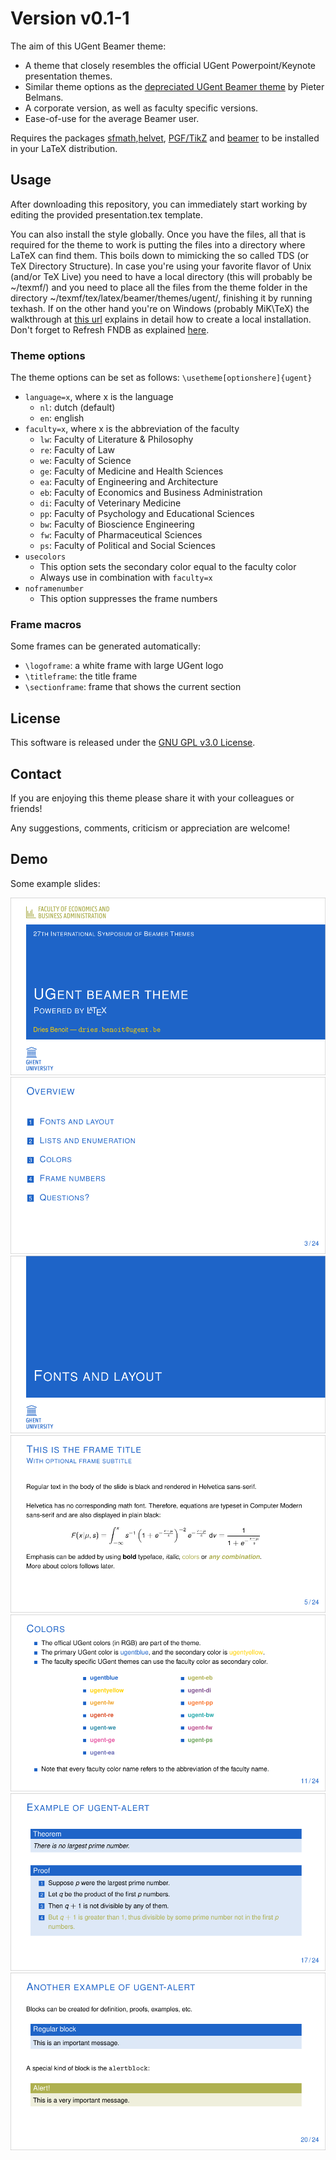 # Version v0.1-1

The aim of this UGent Beamer theme:
* A theme that closely resembles the official UGent Powerpoint/Keynote presentation themes.
* Similar theme options as the [depreciated UGent Beamer theme](https://github.com/pbelmans/ugent-beamer) by Pieter Belmans.
* A corporate version, as well as faculty specific versions.
* Ease-of-use for the average Beamer user.

Requires the packages [sfmath](https://ctan.org/pkg/sfmath),[helvet](https://ctan.org/pkg/helvet), [PGF/TikZ](https://ctan.org/pkg/pgf) and [beamer](https://ctan.org/pkg/beamer) to be installed in your LaTeX distribution.

## Usage

After downloading this repository, you can immediately start working by editing the provided presentation.tex template.

You can also install the style globally. Once you have the files, all that is required for the theme to work is putting the files into a directory where LaTeX can find them. This boils down to mimicking the so called TDS (or TeX Directory Structure). In case you're using your favorite flavor of Unix (and/or TeX Live) you need to have a local directory (this will probably be ~/texmf/) and you need to place all the files from the theme folder in the directory ~/texmf/tex/latex/beamer/themes/ugent/, finishing it by running texhash. If on the other hand you're on Windows (probably MiK\TeX) the walkthrough at [this url](http://docs.miktex.org/manual/localadditions.html) explains in detail how to create a local installation. Don't forget to Refresh FNDB as explained [here](http://docs.miktex.org/manual/configuring.html#fndbupdate).

### Theme options

The theme options can be set as follows:
`\usetheme[optionshere]{ugent}`

* `language=x`, where x is the language
  * `nl`: dutch (default)
  * `en`: english
* `faculty=x`, where x is the abbreviation of the faculty
  * `lw`: Faculty of Literature & Philosophy
  * `re`: Faculty of Law
  * `we`: Faculty of Science
  * `ge`: Faculty of Medicine and Health Sciences
  * `ea`: Faculty of Engineering and Architecture
  * `eb`: Faculty of Economics and Business Administration
  * `di`: Faculty of Veterinary Medicine
  * `pp`: Faculty of Psychology and Educational Sciences
  * `bw`: Faculty of Bioscience Engineering
  * `fw`: Faculty of Pharmaceutical Sciences
  * `ps`: Faculty of Political and Social Sciences
* `usecolors`
  * This option sets the secondary color equal to the faculty color
  * Always use in combination with `faculty=x`
* `noframenumber`
  * This option suppresses the frame numbers
  
### Frame macros

Some frames can be generated automatically:
* `\logoframe`: a white frame with large UGent logo
* `\titleframe`: the title frame
* `\sectionframe`: frame that shows the current section

## License

This software is released under the [GNU GPL v3.0 License](https://www.gnu.org/licenses/gpl-3.0.en.html).

## Contact

If you are enjoying this theme please share it with your colleagues or friends!

Any suggestions, comments, criticism or appreciation are welcome!

## Demo

Some example slides:

![](media/screenshots/screenshot-0.png)
![](media/screenshots/screenshot-1.png)
![](media/screenshots/screenshot-2.png)
![](media/screenshots/screenshot-3.png)
![](media/screenshots/screenshot-4.png)
![](media/screenshots/screenshot-5.png)
![](media/screenshots/screenshot-6.png)
